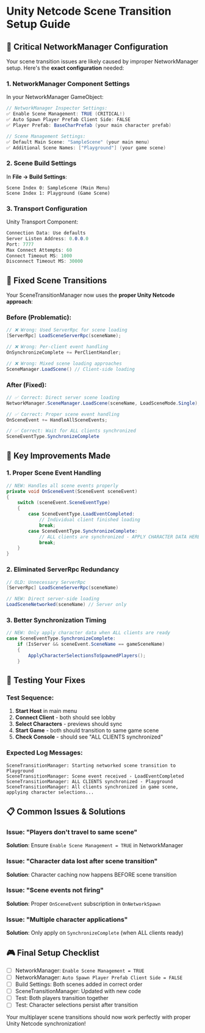 # Unity Netcode Scene Transition Setup Guide

## 🚨 Critical NetworkManager Configuration

Your scene transition issues are likely caused by improper NetworkManager setup. Here's the **exact configuration** needed:

### **1. NetworkManager Component Settings**

In your NetworkManager GameObject:

```csharp
// NetworkManager Inspector Settings:
✅ Enable Scene Management: TRUE (CRITICAL!)
✅ Auto Spawn Player Prefab Client Side: FALSE
✅ Player Prefab: BaseCharPrefab (your main character prefab)

// Scene Management Settings:
✅ Default Main Scene: "SampleScene" (your main menu)
✅ Additional Scene Names: ["Playground"] (your game scene)
```

### **2. Scene Build Settings**

In **File → Build Settings**:
```
Scene Index 0: SampleScene (Main Menu)
Scene Index 1: Playground (Game Scene)
```

### **3. Transport Configuration**

Unity Transport Component:
```csharp
Connection Data: Use defaults
Server Listen Address: 0.0.0.0
Port: 7777
Max Connect Attempts: 60
Connect Timeout MS: 1000
Disconnect Timeout MS: 30000
```

## 🔧 **Fixed Scene Transitions**

Your SceneTransitionManager now uses the **proper Unity Netcode approach**:

### **Before (Problematic)**:
```csharp
// ❌ Wrong: Used ServerRpc for scene loading
[ServerRpc] LoadSceneServerRpc(sceneName);

// ❌ Wrong: Per-client event handling
OnSynchronizeComplete += PerClientHandler;

// ❌ Wrong: Mixed scene loading approaches
SceneManager.LoadScene() // Client-side loading
```

### **After (Fixed)**:
```csharp
// ✅ Correct: Direct server scene loading
NetworkManager.SceneManager.LoadScene(sceneName, LoadSceneMode.Single);

// ✅ Correct: Proper scene event handling
OnSceneEvent += HandleAllSceneEvents;

// ✅ Correct: Wait for ALL clients synchronized
SceneEventType.SynchronizeComplete
```

## 🎯 **Key Improvements Made**

### **1. Proper Scene Event Handling**
```csharp
// NEW: Handles all scene events properly
private void OnSceneEvent(SceneEvent sceneEvent)
{
    switch (sceneEvent.SceneEventType)
    {
        case SceneEventType.LoadEventCompleted:
            // Individual client finished loading
            break;
        case SceneEventType.SynchronizeComplete:
            // ALL clients are synchronized - APPLY CHARACTER DATA HERE
            break;
    }
}
```

### **2. Eliminated ServerRpc Redundancy**
```csharp
// OLD: Unnecessary ServerRpc
[ServerRpc] LoadSceneServerRpc(sceneName)

// NEW: Direct server-side loading
LoadSceneNetworked(sceneName) // Server only
```

### **3. Better Synchronization Timing**
```csharp
// NEW: Only apply character data when ALL clients are ready
case SceneEventType.SynchronizeComplete:
    if (IsServer && sceneEvent.SceneName == gameSceneName)
    {
        ApplyCharacterSelectionsToSpawnedPlayers();
    }
```

## 🧪 **Testing Your Fixes**

### **Test Sequence**:
1. **Start Host** in main menu
2. **Connect Client** - both should see lobby
3. **Select Characters** - previews should sync
4. **Start Game** - both should transition to same game scene
5. **Check Console** - should see "ALL CLIENTS synchronized"

### **Expected Log Messages**:
```
SceneTransitionManager: Starting networked scene transition to Playground
SceneTransitionManager: Scene event received - LoadEventCompleted
SceneTransitionManager: ALL CLIENTS synchronized - Playground
SceneTransitionManager: All clients synchronized in game scene, applying character selections...
```

## 📋 **Common Issues & Solutions**

### **Issue: "Players don't travel to same scene"**
**Solution**: Ensure `Enable Scene Management = TRUE` in NetworkManager

### **Issue: "Character data lost after scene transition"**
**Solution**: Character caching now happens BEFORE scene transition

### **Issue: "Scene events not firing"**
**Solution**: Proper `OnSceneEvent` subscription in `OnNetworkSpawn`

### **Issue: "Multiple character applications"**
**Solution**: Only apply on `SynchronizeComplete` (when ALL clients ready)

## 🎮 **Final Setup Checklist**

- [ ] NetworkManager: `Enable Scene Management = TRUE`
- [ ] NetworkManager: `Auto Spawn Player Prefab Client Side = FALSE`
- [ ] Build Settings: Both scenes added in correct order
- [ ] SceneTransitionManager: Updated with new code
- [ ] Test: Both players transition together
- [ ] Test: Character selections persist after transition

Your multiplayer scene transitions should now work perfectly with proper Unity Netcode synchronization!